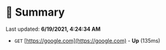 # 📖 Summary
Last updated: **6/19/2021, 4:24:34 AM**

- `GET` [https://google.com](https://google.com) - **Up** (135ms)
